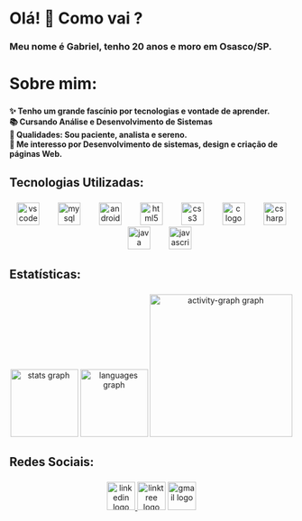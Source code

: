 <h1 align="left">Olá! 👋 Como vai ?</h1>

###

<h3 align="left">Meu nome é Gabriel, tenho 20 anos e moro em Osasco/SP.</h3>

###

<h1 align="left">Sobre mim:</h1>

###

<h4 align="left">✨ Tenho um grande fascínio por tecnologias e vontade de aprender.<br>📚 Cursando Análise e Desenvolvimento de Sistemas<br>🎯 Qualidades: Sou paciente, analista e sereno.<br>🎲 Me interesso por Desenvolvimento de sistemas, design e criação de páginas Web.</h4>

###

<h2 align="left">Tecnologias Utilizadas:</h2>

###

<div align="center">
  <img src="https://cdn.jsdelivr.net/gh/devicons/devicon/icons/vscode/vscode-original.svg" height="40" alt="vscode logo"  />
  <img width="25" />
  <img src="https://cdn.jsdelivr.net/gh/devicons/devicon/icons/mysql/mysql-original.svg" height="40" alt="mysql logo"  />
  <img width="25" />
  <img src="https://cdn.jsdelivr.net/gh/devicons/devicon/icons/androidstudio/androidstudio-original.svg" height="40" alt="androidstudio logo"  />
  <img width="25" />
  <img src="https://cdn.jsdelivr.net/gh/devicons/devicon/icons/html5/html5-original.svg" height="40" alt="html5 logo"  />
  <img width="25" />
  <img src="https://cdn.jsdelivr.net/gh/devicons/devicon/icons/css3/css3-original.svg" height="40" alt="css3 logo"  />
  <img width="25" />
  <img src="https://cdn.jsdelivr.net/gh/devicons/devicon/icons/c/c-original.svg" height="40" alt="c logo"  />
  <img width="25" />
  <img src="https://cdn.jsdelivr.net/gh/devicons/devicon/icons/csharp/csharp-original.svg" height="40" alt="csharp logo"  />
  <img width="25" />
  <img src="https://cdn.jsdelivr.net/gh/devicons/devicon/icons/java/java-original.svg" height="40" alt="java logo"  />
  <img width="25" />
  <img src="https://cdn.jsdelivr.net/gh/devicons/devicon/icons/javascript/javascript-original.svg" height="40" alt="javascript logo"  />
</div>

###

<h2 align="left">Estatísticas:</h2>

###

<div align="center">
  <img src="https://github-readme-stats.vercel.app/api?username=gabrieldama&hide_title=false&hide_rank=false&show_icons=true&include_all_commits=true&count_private=true&disable_animations=false&theme=nightowl&locale=pt-br&hide_border=true&order=1" height="120" alt="stats graph"  />
  <img src="https://github-readme-stats.vercel.app/api/top-langs?username=gabrieldama&locale=pt-br&hide_title=false&layout=compact&card_width=320&langs_count=5&theme=nightowl&hide_border=true&order=2" height="120" alt="languages graph"  />
  <img src="https://github-readme-activity-graph.vercel.app/graph?username=gabrieldama&radius=16&theme=nightowl&area=true&order=5&hide_title=false&hide_border=true" height="253" alt="activity-graph graph"  />
</div>

###

<h2 align="left">Redes Sociais:</h2>

###

<div align="center">
  <a href="https://www.linkedin.com/in/gabriel-teixeira-alves-1353632b2/" target="_blank">
    <img src="https://img.shields.io/static/v1?message=LinkedIn&logo=linkedin&label=&color=0077B5&logoColor=white&labelColor=&style=for-the-badge" height="50" alt="linkedin logo"  />
  </a>
  <img src="https://img.shields.io/static/v1?message=Linktree&logo=linktree&label=&color=1de9b6&logoColor=white&labelColor=&style=for-the-badge" height="50" alt="linktree logo"  />
  <a href="gabrieltadamaceno@gmail.com" target="_blank">
    <img src="https://img.shields.io/static/v1?message=Gmail&logo=gmail&label=&color=D14836&logoColor=white&labelColor=&style=for-the-badge" height="50" alt="gmail logo"  />
  </a>
</div>

###

